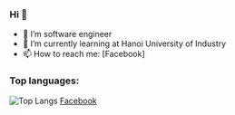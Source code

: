 ### Hi 👋

<!--
**pnam29/pnam29** is a ✨ _special_ ✨ repository because its `README.md` (this file) appears on your GitHub profile.

Here are some ideas to get you started:

- 🔭 I’m currently working on ...

- 👯 I’m looking to collaborate on ...
- 🤔 I’m looking for help with ...
- 💬 Ask me about ...
- 📫 How to reach me: ...
- 😄 Pronouns: ...
- ⚡ Fun fact: ...
-->
- 🔭 I’m software engineer
- 🌱 I’m currently learning at Hanoi University of Industry
- 📫 How to reach me: [Facebook]
### Top languages:

![Top Langs](https://github-readme-stats.vercel.app/api/top-langs/?username=pnam29&theme=nightowl)
[Facebook](https://fb.com/namnam2k)
